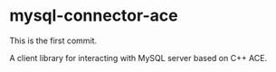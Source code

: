 # mysql-connector-ace

This is the first commit.

A client library for interacting with MySQL server based on C++ ACE.

